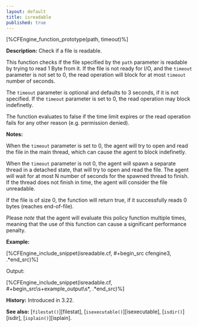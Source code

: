 ```yaml
---
layout: default
title: isreadable
published: true
---
```


[%CFEngine_function_prototype(path, timeout)%]

**Description:** Check if a file is readable.

This function checks if the file specified by the `path` parameter is readable
by trying to read 1 Byte from it. If the file is not ready for I/O, and the
`timeout` parameter is not set to 0, the read operation will block for at most
`timeout` number of seconds.

The `timeout` parameter is optional and defaults to 3 seconds, if it is not
specified. If the `timeout` parameter is set to 0, the read operation may block
indefinetly.

The function evaluates to false if the time limit expires or the read operation
fails for any other reason (e.g. permission denied).

**Notes:**

When the `timeout` parameter is set to 0, the agent will try to open and read
the file in the main thread, which can cause the agent to block indefinetly.

When the `timeout` parameter is not 0, the agent will spawn a separate thread
in a detached state, that will try to open and read the file. The agent will
wait for at most N number of seconds for the spawned thread to finish. If the
thread does not finish in time, the agent will consider the file unreadable.

If the file is of size 0, the function will return true, if it successfully
reads 0 bytes (reaches end-of-file).

Please *note* that the agent will evaluate this policy function multiple times,
meaning that the use of this function can cause a significant performance
penalty.

**Example:**

[%CFEngine_include_snippet(isreadable.cf, #\+begin_src cfengine3, .*end_src)%]

Output:

[%CFEngine_include_snippet(isreadable.cf, #\+begin_src\s+example_output\s*, .*end_src)%]

**History:** Introduced in 3.22.

**See also:** [`filestat()`][filestat], [`isexecutable()`][isexecutable], [`isdir()`][isdir], [`isplain()`][isplain].
